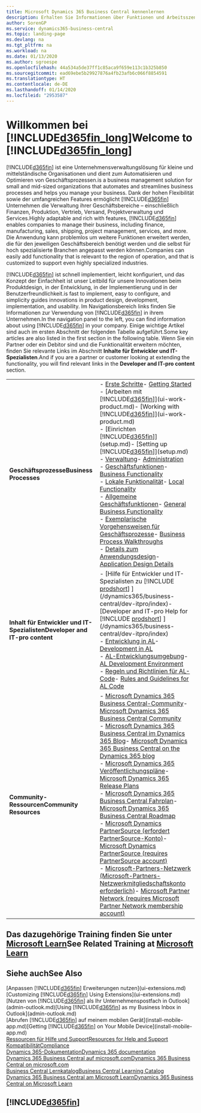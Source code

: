 ```yaml
---
title: Microsoft Dynamics 365 Business Central kennenlernen
description: Erhalten Sie Informationen über Funktionen und Arbeitsszenarien in Business Central, einer Unternehmensverwaltungslösung für kleine und mittelständische Organisationen.
author: SorenGP
ms.service: dynamics365-business-central
ms.topic: landing-page
ms.devlang: na
ms.tgt_pltfrm: na
ms.workload: na
ms.date: 01/13/2020
ms.author: sgroespe
ms.openlocfilehash: 44a534a5de37ff1c85aca9f659e113c1b325b850
ms.sourcegitcommit: ead69ebe5b29927876a4fb23afb6c066f8854591
ms.translationtype: HT
ms.contentlocale: de-DE
ms.lasthandoff: 01/14/2020
ms.locfileid: "2953587"
---
```

# <a name="welcome-to-included365fin_longincludesd365fin_long_mdmd"></a><span data-ttu-id="75107-103">Willkommen bei [!INCLUDE[d365fin_long](includes/d365fin_long_md.md)]</span><span class="sxs-lookup"><span data-stu-id="75107-103">Welcome to [!INCLUDE[d365fin_long](includes/d365fin_long_md.md)]</span></span>
[!INCLUDE[d365fin](includes/d365fin_md.md)] <span data-ttu-id="75107-104">ist eine Unternehmensverwaltungslösung für kleine und mittelständische Organisationen und dient zum Automatisieren und Optimieren von Geschäftsprozessen.</span><span class="sxs-lookup"><span data-stu-id="75107-104">is a business management solution for small and mid-sized organizations that automates and streamlines business processes and helps you manage your business.</span></span> <span data-ttu-id="75107-105">Dank der hohen Flexibilität sowie der umfangreichen Features ermöglicht [!INCLUDE[d365fin](includes/d365fin_md.md)] Unternehmen die Verwaltung ihrer Geschäftsbereiche – einschließlich Finanzen, Produktion, Vertrieb, Versand, Projektverwaltung und Services.</span><span class="sxs-lookup"><span data-stu-id="75107-105">Highly adaptable and rich with features, [!INCLUDE[d365fin](includes/d365fin_md.md)] enables companies to manage their business, including finance, manufacturing, sales, shipping, project management, services, and more.</span></span> <span data-ttu-id="75107-106">Die Anwendung kann problemlos um weitere Funktionen erweitert werden, die für den jeweiligen Geschäftsbereich benötigt werden und die selbst für hoch spezialisierte Branchen angepasst werden können.</span><span class="sxs-lookup"><span data-stu-id="75107-106">Companies can easily add functionality that is relevant to the region of operation, and that is customized to support even highly specialized industries.</span></span>

[!INCLUDE[d365fin](includes/d365fin_md.md)] <span data-ttu-id="75107-107">ist schnell implementiert, leicht konfiguriert, und das Konzept der Einfachheit ist unser Leitbild für unsere Innovationen beim Produktdesign, in der Entwicklung, in der Implementierung und in der Benutzerfreundlichkeit.</span><span class="sxs-lookup"><span data-stu-id="75107-107">is fast to implement, easy to configure, and simplicity guides innovations in product design, development, implementation, and usability.</span></span> <span data-ttu-id="75107-108">Im Navigationsbereich links finden Sie Informationen zur Verwendung von [!INCLUDE[d365fin](includes/d365fin_md.md)] in ihrem Unternehmen.</span><span class="sxs-lookup"><span data-stu-id="75107-108">In the navigation panel to the left, you can find information about using [!INCLUDE[d365fin](includes/d365fin_md.md)] in your company.</span></span> <span data-ttu-id="75107-109">Einige wichtige Artikel sind auch im ersten Abschnitt der folgenden Tabelle aufgeführt.</span><span class="sxs-lookup"><span data-stu-id="75107-109">Some key articles are also listed in the first section in the following table.</span></span> <span data-ttu-id="75107-110">Wenn Sie ein Partner oder ein Debitor sind und die Funktionalität erweitern möchten, finden Sie relevante Links im Abschnitt **Inhalte für Entwickler und IT-Spezialisten**.</span><span class="sxs-lookup"><span data-stu-id="75107-110">And if you are a partner or customer looking at extending the functionality, you will find relevant links in the **Developer and IT-pro content** section.</span></span>  

|||  
|-|-|  
|<span data-ttu-id="75107-111">**Geschäftsprozesse**</span><span class="sxs-lookup"><span data-stu-id="75107-111">**Business Processes**</span></span>|<span data-ttu-id="75107-112">-   [Erste Schritte](product-get-started.md)</span><span class="sxs-lookup"><span data-stu-id="75107-112">-   [Getting Started](product-get-started.md)</span></span><br /><span data-ttu-id="75107-113">-   [Arbeiten mit [!INCLUDE[d365fin](includes/d365fin_md.md)]](ui-work-product.md)</span><span class="sxs-lookup"><span data-stu-id="75107-113">-   [Working with [!INCLUDE[d365fin](includes/d365fin_md.md)]](ui-work-product.md)</span></span><br /><span data-ttu-id="75107-114">-   [Einrichten [!INCLUDE[d365fin](includes/d365fin_md.md)]](setup.md)</span><span class="sxs-lookup"><span data-stu-id="75107-114">-   [Setting up [!INCLUDE[d365fin](includes/d365fin_md.md)]](setup.md)</span></span><br /><span data-ttu-id="75107-115">-   [Verwaltung](admin-setup-and-administration.md)</span><span class="sxs-lookup"><span data-stu-id="75107-115">-   [Administration](admin-setup-and-administration.md)</span></span><br /><span data-ttu-id="75107-116">-   [Geschäftsfunktionen](across-business-functionality.md)</span><span class="sxs-lookup"><span data-stu-id="75107-116">-   [Business Functionality](across-business-functionality.md)</span></span><br /><span data-ttu-id="75107-117">-   [Lokale Funktionalität](LocalFunctionality/Austria/austria-local-functionality.md)</span><span class="sxs-lookup"><span data-stu-id="75107-117">-   [Local Functionality](LocalFunctionality/Austria/austria-local-functionality.md)</span></span><br /><span data-ttu-id="75107-118">-   [Allgemeine Geschäftsfunktionen](ui-across-business-areas.md)</span><span class="sxs-lookup"><span data-stu-id="75107-118">-   [General Business Functionality](ui-across-business-areas.md)</span></span><br /><span data-ttu-id="75107-119">-   [Exemplarische Vorgehensweisen für Geschäftsprozesse](walkthrough-business-process-walkthroughs.md)</span><span class="sxs-lookup"><span data-stu-id="75107-119">-   [Business Process Walkthroughs](walkthrough-business-process-walkthroughs.md)</span></span><br /><span data-ttu-id="75107-120">-   [Details zum Anwendungsdesign](design-details-application-design.md)</span><span class="sxs-lookup"><span data-stu-id="75107-120">-   [Application Design Details](design-details-application-design.md)</span></span>|  
|<span data-ttu-id="75107-121">**Inhalt für Entwickler und IT-Spezialisten**</span><span class="sxs-lookup"><span data-stu-id="75107-121">**Developer and IT-pro content**</span></span>|<span data-ttu-id="75107-122">-   [Hilfe für Entwickler und IT-Spezialisten zu [!INCLUDE [prodshort](includes/prodshort.md)] ](/dynamics365/business-central/dev-itpro/index)</span><span class="sxs-lookup"><span data-stu-id="75107-122">-   [Developer and IT-pro Help for [!INCLUDE [prodshort](includes/prodshort.md)] ](/dynamics365/business-central/dev-itpro/index)</span></span><br /><span data-ttu-id="75107-123">-   [Entwicklung in AL](/dynamics365/business-central/dev-itpro/developer/devenv-dev-overview)</span><span class="sxs-lookup"><span data-stu-id="75107-123">-   [Development in AL](/dynamics365/business-central/dev-itpro/developer/devenv-dev-overview)</span></span><br /><span data-ttu-id="75107-124">-   [AL-Entwicklungsumgebung](/dynamics365/business-central/dev-itpro/developer/devenv-reference-overview)</span><span class="sxs-lookup"><span data-stu-id="75107-124">-   [AL Development Environment](/dynamics365/business-central/dev-itpro/developer/devenv-reference-overview)</span></span><br /><span data-ttu-id="75107-125">-   [Regeln und Richtlinien für AL-Code](/dynamics365/business-central/dev-itpro/compliance/apptest-overview)</span><span class="sxs-lookup"><span data-stu-id="75107-125">-   [Rules and Guidelines for AL Code](/dynamics365/business-central/dev-itpro/compliance/apptest-overview)</span></span>|  
|<span data-ttu-id="75107-126">**Community-Ressourcen**</span><span class="sxs-lookup"><span data-stu-id="75107-126">**Community Resources**</span></span>|<span data-ttu-id="75107-127">-   [Microsoft Dynamics 365 Business Central-Community](https://community.dynamics.com/business)</span><span class="sxs-lookup"><span data-stu-id="75107-127">-   [Microsoft Dynamics 365 Business Central Community](https://community.dynamics.com/business)</span></span><br /><span data-ttu-id="75107-128">-   [Microsoft Dynamics 365 Business Central im Dynamics 365 Blog](https://cloudblogs.microsoft.com/dynamics365/it/product/business-central/)</span><span class="sxs-lookup"><span data-stu-id="75107-128">-   [Microsoft Dynamics 365 Business Central on the Dynamics 365 blog](https://cloudblogs.microsoft.com/dynamics365/it/product/business-central/)</span></span><br /><span data-ttu-id="75107-129">-   [Microsoft Dynamics 365 Veröffentlichungspläne](https://go.microsoft.com/fwlink/?linkid=2047422)</span><span class="sxs-lookup"><span data-stu-id="75107-129">-   [Microsoft Dynamics 365 Release Plans](https://go.microsoft.com/fwlink/?linkid=2047422)</span></span><br /><span data-ttu-id="75107-130">-   [Microsoft Dynamics 365 Business Central Fahrplan](https://dynamics.microsoft.com/roadmap/business-central/)</span><span class="sxs-lookup"><span data-stu-id="75107-130">-   [Microsoft Dynamics 365 Business Central Roadmap](https://dynamics.microsoft.com/roadmap/business-central/)</span></span><br /><span data-ttu-id="75107-131">-   [Microsoft Dynamics PartnerSource \(erfordert PartnerSource-Konto\)](https://mbs.microsoft.com/partnersource)</span><span class="sxs-lookup"><span data-stu-id="75107-131">-   [Microsoft Dynamics PartnerSource \(requires PartnerSource account\)](https://mbs.microsoft.com/partnersource)</span></span><br /><span data-ttu-id="75107-132">-   [Microsoft-Partners-Netzwerk \(Microsoft-Partners-Netzwerkmitgliedschaftskonto erforderlich\)](https://mspartner.microsoft.com/en/us/windows/index.aspx)</span><span class="sxs-lookup"><span data-stu-id="75107-132">-   [Microsoft Partner Network \(requires Microsoft Partner Network membership account\)](https://mspartner.microsoft.com/en/us/windows/index.aspx)</span></span>|  

## <a name="see-related-training-at-microsoft-learnlearnbrowseproductsdynamics-business-central"></a><span data-ttu-id="75107-133">Das dazugehörige Training finden Sie unter [Microsoft Learn](/learn/browse/?products=dynamics-business-central)</span><span class="sxs-lookup"><span data-stu-id="75107-133">See Related Training at [Microsoft Learn](/learn/browse/?products=dynamics-business-central)</span></span>

## <a name="see-also"></a><span data-ttu-id="75107-134">Siehe auch</span><span class="sxs-lookup"><span data-stu-id="75107-134">See Also</span></span>

<span data-ttu-id="75107-135">[Anpassen [!INCLUDE[d365fin](includes/d365fin_md.md)] Erweiterungen nutzen](ui-extensions.md)</span><span class="sxs-lookup"><span data-stu-id="75107-135">[Customizing [!INCLUDE[d365fin](includes/d365fin_md.md)] Using Extensions](ui-extensions.md)</span></span>  
<span data-ttu-id="75107-136">[Nutzen von [!INCLUDE[d365fin](includes/d365fin_md.md)] als Ihr Unternehmenspostfach in Outlook](admin-outlook.md)</span><span class="sxs-lookup"><span data-stu-id="75107-136">[Using [!INCLUDE[d365fin](includes/d365fin_md.md)] as my Business Inbox in Outlook](admin-outlook.md)</span></span>  
<span data-ttu-id="75107-137">[Abrufen [!INCLUDE[d365fin](includes/d365fin_md.md)] auf meinem mobilen Gerät](install-mobile-app.md)</span><span class="sxs-lookup"><span data-stu-id="75107-137">[Getting [!INCLUDE[d365fin](includes/d365fin_md.md)] on Your Mobile Device](install-mobile-app.md)</span></span>  
[<span data-ttu-id="75107-138">Ressourcen für Hilfe und Support</span><span class="sxs-lookup"><span data-stu-id="75107-138">Resources for Help and Support</span></span>](product-help-and-support.md)  
[<span data-ttu-id="75107-139">Kompatibilität</span><span class="sxs-lookup"><span data-stu-id="75107-139">Compliance</span></span>](compliance/compliance-overview.md)  
[<span data-ttu-id="75107-140">Dynamics 365-Dokumentation</span><span class="sxs-lookup"><span data-stu-id="75107-140">Dynamics 365 documentation</span></span>](/dynamics365/)  
[<span data-ttu-id="75107-141">Dynamics 365 Business Central auf microsoft.com</span><span class="sxs-lookup"><span data-stu-id="75107-141">Dynamics 365 Business Central on microsoft.com</span></span>](https://dynamics.microsoft.com/business-central/overview/)  
[<span data-ttu-id="75107-142">Business Central Lernkatalog</span><span class="sxs-lookup"><span data-stu-id="75107-142">Business Central Learning Catalog</span></span>](readiness/readiness-learning-catalog.md)  
[<span data-ttu-id="75107-143">Dynamics 365 Business Central am Microsoft Learn</span><span class="sxs-lookup"><span data-stu-id="75107-143">Dynamics 365 Business Central on Microsoft Learn</span></span>](/learn/browse/?products=dynamics-business-central)  


## [!INCLUDE[d365fin](includes/free_trial_md.md)]
